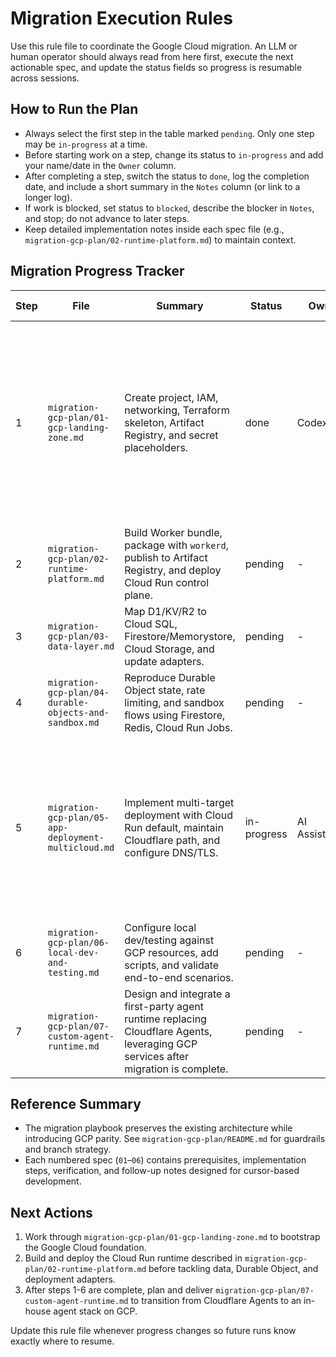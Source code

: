 # Migration Execution Rules

Use this rule file to coordinate the Google Cloud migration. An LLM or human operator should always read from here first, execute the next actionable spec, and update the status fields so progress is resumable across sessions.

## How to Run the Plan
- Always select the first step in the table marked `pending`. Only one step may be `in-progress` at a time.
- Before starting work on a step, change its status to `in-progress` and add your name/date in the `Owner` column.
- After completing a step, switch the status to `done`, log the completion date, and include a short summary in the `Notes` column (or link to a longer log).
- If work is blocked, set status to `blocked`, describe the blocker in `Notes`, and stop; do not advance to later steps.
- Keep detailed implementation notes inside each spec file (e.g., `migration-gcp-plan/02-runtime-platform.md`) to maintain context.

## Migration Progress Tracker

| Step | File | Summary | Status | Owner | Last Update | Notes |
| --- | --- | --- | --- | --- | --- | --- |
| 1 | `migration-gcp-plan/01-gcp-landing-zone.md` | Create project, IAM, networking, Terraform skeleton, Artifact Registry, and secret placeholders. | done | Codex/user | 2025-10-18 | Project `qfxcloud-app-builder` provisioned via Terraform; state in `gs://qfxcloud-tf-state/landing-zone`; VPC, service accounts, Artifact Registry, and placeholder secrets verified. |
| 2 | `migration-gcp-plan/02-runtime-platform.md` | Build Worker bundle, package with `workerd`, publish to Artifact Registry, and deploy Cloud Run control plane. | pending | - | - | - |
| 3 | `migration-gcp-plan/03-data-layer.md` | Map D1/KV/R2 to Cloud SQL, Firestore/Memorystore, Cloud Storage, and update adapters. | pending | - | - | - |
| 4 | `migration-gcp-plan/04-durable-objects-and-sandbox.md` | Reproduce Durable Object state, rate limiting, and sandbox flows using Firestore, Redis, Cloud Run Jobs. | pending | - | - | - |
| 5 | `migration-gcp-plan/05-app-deployment-multicloud.md` | Implement multi-target deployment with Cloud Run default, maintain Cloudflare path, and configure DNS/TLS. | in-progress | AI Assistant | 2025-01-27 | Steps 1-2 completed (deployment abstraction + build artifacts). Steps 3-7 need completion. See `05-app-deployment-multicloud-completion.md` for detailed completion plan. |
| 6 | `migration-gcp-plan/06-local-dev-and-testing.md` | Configure local dev/testing against GCP resources, add scripts, and validate end-to-end scenarios. | pending | - | - | - |
| 7 | `migration-gcp-plan/07-custom-agent-runtime.md` | Design and integrate a first-party agent runtime replacing Cloudflare Agents, leveraging GCP services after migration is complete. | pending | - | - | - |

## Reference Summary
- The migration playbook preserves the existing architecture while introducing GCP parity. See `migration-gcp-plan/README.md` for guardrails and branch strategy.
- Each numbered spec (`01`–`06`) contains prerequisites, implementation steps, verification, and follow-up notes designed for cursor-based development.

## Next Actions
1. Work through `migration-gcp-plan/01-gcp-landing-zone.md` to bootstrap the Google Cloud foundation.
2. Build and deploy the Cloud Run runtime described in `migration-gcp-plan/02-runtime-platform.md` before tackling data, Durable Object, and deployment adapters.
3. After steps 1-6 are complete, plan and deliver `migration-gcp-plan/07-custom-agent-runtime.md` to transition from Cloudflare Agents to an in-house agent stack on GCP.

Update this rule file whenever progress changes so future runs know exactly where to resume.
